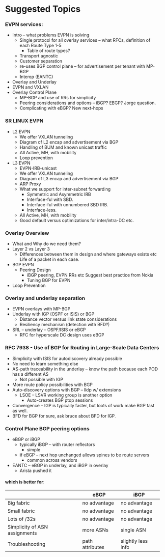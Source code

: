 # Suggested Topics

### EVPN services:

* Intro – what problems EVPN is solving
	* Single protocol for all overlay services – what RFCs, definition of each Route Type 1-5
		* Table of route types?
	* Transport agnostic
	* Customer separation
	* re-uses BGP control plane – for advertisement per tenant with MP-BGP
	* Interop (EANTC)
* Overlay and Underlay
* EVPN and VXLAN
* Overlay Control Plane 
	* MP-BGP and use of RRs for simplicity
	* Peering considerations and options – iBGP? EBGP? Jorge question.
	* Complicating with eBGP? New next-hops

### SR LINUX EVPN

* L2 EVPN
	* We offer VXLAN tunneling
	* Diagram of L2 encap and advertisement via BGP
	* Handling of BUM and known unicast traffic
	* All Active, MH, with mobility
	* Loop prevention
* L3 EVPN 
	* EVPN-IRB-unicast
	* We offer VXLAN tunneling
	* Diagram of L3 encap and advertisement via BGP
	* ARP Proxy
	* What we support for inter-subnet forwarding
		* Symmetric and Asymmetric IRB
		* Interface-ful with SBD.
		* Interface-ful with unnumbered SBD IRB.
		* Interface-less.
	* All Active, MH, with mobility
	* Good default versus optimizations for inter/intra-DC etc. 


### Overlay Overview

* What and Why do we need them?
* Layer 2 vs Layer 3 
	* Differences between them in design and where gateways exists etc  Life of a packet in each case.
* BGP EVPN
	* Peering Design
		* iBGP peering, EVPN RRs etc  Suggest best practice from Nokia
		* Tuning BGP for EVPN
* Loop Prevention


### Overlay and underlay separation

* EVPN overlays with MP-BGP
* Underlay with IGP (OSPF or ISIS) or BGP
	* Distance vector versus link state considerations
	* Resiliency mechanism (detection with BFD?)
* SRL – underlay – OSPF/ISIS or eBGP
	* RFC for hyperscale DC design uses eBGP


### RFC 7938 - Use of BGP for Routing in Large-Scale Data Centers

* Simplicity with ISIS for autodiscovery already possible 
* No need to learn something else 
* AS-path traceability in the underlay – know the path because each POD has a different AS
	* Not possible with IGP 
* More route policy possibilities with BGP
* Auto-discovery options with BGP – lldp w/ extensions
	* LSOE – LSVR working group is another option
		* Auto-creates BGP ptop sessions
* Convergence – IGP is typically faster, but loots of work make BGP fast as well. 
* BFD for BGP for sure, ask bruce about BFD for IGP. 


### Control Plane BGP peering options
 
* eBGP or iBGP
	* typically iBGP – with router reflectors
		* simple
	* if eBGP – next hop unchanged allows spines to be route servers
		* common across vendors
* EANTC – eBGP in underlay, and iBGP in overlay
	* Arista pushed it

#### which is better for:

|                               | eBGP            | iBGP               |  
| ----------------------------- | --------------- | ------------------ |  
| Big fabric                    | no advantage    | no advantage       |  
| Small fabric                  | no advantage    | no advantage       |  
| Lots of /32s                  | no advantage    | no advantage       |  
| Simplicity of ASN assignments | more ASNs       | single ASN         |  
| Troubleshooting               | path attributes | slightly less info |  
